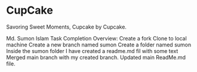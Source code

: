 # CupCake
Savoring Sweet Moments, Cupcake by Cupcake.

Md. Sumon Islam
Task Completion Overview:
Create a fork
Clone to local machine
Create a new branch named sumon
Create a folder named sumon
Inside the sumon folder I have created a readme.md fil with some text
Merged main branch with my created branch.
Updated main ReadMe.md file.
